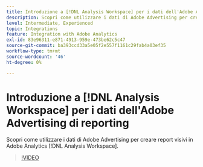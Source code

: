 ```yaml
---
title: Introduzione a [!DNL Analysis Workspace] per i dati dell'Adobe Advertising di reporting
description: Scopri come utilizzare i dati di Adobe Advertising per creare report visivi in Adobe Analytics [!DNL Analysis Workspace].
level: Intermediate, Experienced
topic: Integrations
feature: Integration with Adobe Analytics
exl-id: 83e96311-e871-4913-959e-473be62c5c47
source-git-commit: ba393ccd33a5e05f2e557f1161c29fab4a03ef35
workflow-type: tm+mt
source-wordcount: '46'
ht-degree: 0%

---
```


# Introduzione a [!DNL Analysis Workspace] per i dati dell&#39;Adobe Advertising di reporting

Scopri come utilizzare i dati di Adobe Advertising per creare report visivi in Adobe Analytics [!DNL Analysis Workspace].

>[!VIDEO](https://video.tv.adobe.com/v/33492)
